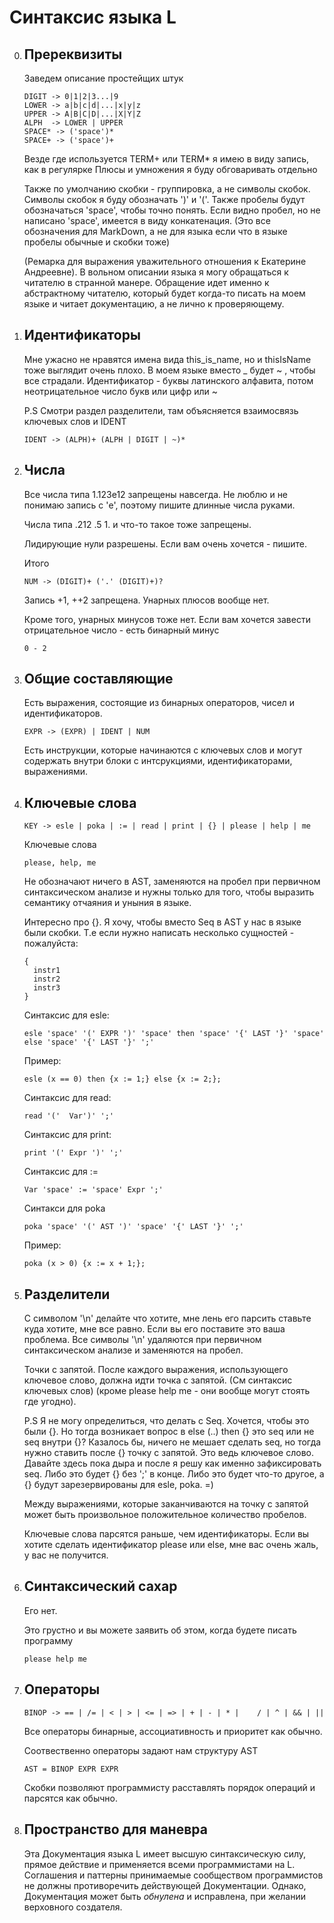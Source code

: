 # Синтаксис языка L
0. ## Пререквизиты
   
   Заведем описание простейщих штук

   ```
   DIGIT -> 0|1|2|3...|9
   LOWER -> a|b|c|d|...|x|y|z 
   UPPER -> A|B|C|D|...|X|Y|Z
   ALPH  -> LOWER | UPPER  
   SPACE* -> ('space')*
   SPACE+ -> ('space')+
   ```
   Везде где используется TERM+ или TERM* я имею в виду запись, как в регулярке
   Плюсы и умножения я буду обговаривать отдельно

   Также по умолчанию скобки - группировка, а не 
   символы скобок. Символы скобок я буду обозначать ')' и '('. Также пробелы будут обозначаться 'space', чтобы точно понять.
   Если видно пробел, но не написано 'space', имеется в виду конкатенация. (Это все обозначения для MarkDown, а не для языка если что в языке пробелы обычные и скобки тоже)

   (Ремарка для выражения уважительного отношения к Екатерине Андреевне). В вольном описании языка я могу обращаться к читателю в странной манере. Обращение идет именно к абстрактному читателю, который будет когда-то писать на моем языке и читает документацию, а не лично к проверяющему.  
2. ## Идентификаторы
   
   Мне ужасно не нравятся имена вида this_is_name, но и thisIsName тоже выглядит очень плохо. В моем языке вместо _ будет ~ , чтобы все страдали.
   Идентификатор - буквы латинского алфавита, потом неотрицательное число букв или цифр или ~

    P.S Смотри раздел разделители, там объясняется взаимосвязь ключевых слов и IDENT
   ```
   IDENT -> (ALPH)+ (ALPH | DIGIT | ~)*
   ```
   
6. ## Числа

    Все числа типа 1.123e12 запрещены навсегда. Не люблю и не понимаю запись с 'e', поэтому пишите длинные числа руками. 

    Числа типа .212 .5 1. и что-то такое тоже запрещены.

    Лидирующие нули разрешены. Если вам очень хочется - пишите.

    Итого
    ```
    NUM -> (DIGIT)+ ('.' (DIGIT)+)?
    ```

    Запись +1, ++2 запрещена. Унарных плюсов вообще нет. 

    Кроме того, унарных минусов тоже нет. Если вам хочется завести отрицательное число - есть бинарный минус
    ```
    0 - 2
    ```

4. ## Общие составляющие
    Есть выражения, состоящие из бинарных операторов, чисел и идентификаторов. 

    ```
    EXPR -> (EXPR) | IDENT | NUM
    ```

    Есть инструкции, которые начинаются с ключевых слов и могут содержать внутри блоки с интсрукциями, идентификаторами, выражениями.

    
3. ## Ключевые слова
   
   ```
   KEY -> esle | poka | := | read | print | {} | please | help | me 
   ```


   Ключевые слова
   ```
   please, help, me
   ```
   Не обозначают ничего в AST, заменяются на пробел при первичном синтаксическом анализе и нужны только для того, чтобы выразить семантику отчаяния и уныния в языке. 

   Интересно про {}. Я хочу, чтобы вместо Seq в AST у нас в языке были скобки. Т.е если нужно написать несколько сущностей - пожалуйста:
   ```
   {
     instr1
     instr2
     instr3
   }
   ```

   Синтаксис для esle:
   ```
   esle 'space' '(' EXPR ')' 'space' then 'space' '{' LAST '}' 'space' else 'space' '{' LAST '}' ';'
   ```
   Пример:
   ```
   esle (x == 0) then {x := 1;} else {x := 2;};
   ```

   Синтаксис для read:
   ```
   read '('  Var')' ';'
   ```
   Синтаксис для print:
   ```
   print '(' Expr ')' ';'
   ```
   Синтаксис для := 
   ```
   Var 'space' := 'space' Expr ';'
   ```
   Синтакси для poka
   ```
   poka 'space' '(' AST ')' 'space' '{' LAST '}' ';'
   ```
   Пример:
   ```
   poka (x > 0) {x := x + 1;};
   ```
4. ## Разделители
    С символом '\n' делайте что хотите, мне лень его парсить ставьте куда хотите, мне все равно. Если вы его поставите это ваша проблема. Все символы '\n' удаляются при первичном синтаксическом анализе и заменяются на пробел.

    Точки с запятой. После каждого выражения, использующего ключевое слово, должна идти точка с запятой. (См синтаксис ключевых слов) (кроме please help me - они вообще могут стоять где угодно). 

    P.S Я не могу определиться, что делать с Seq. Хочется, чтобы это были {}. Но тогда возникает вопрос в else (..) then {} это seq или не seq внутри {}? Казалось бы, ничего не мешает сделать seq, но тогда нужно ставить после {} точку с запятой. Это ведь ключевое слово. Давайте здесь пока дыра и после я решу как именно зафиксировать seq. 
    Либо это будет {} без ';' в конце. Либо это будет что-то другое, а {} будут зарезервированы для esle, poka. =)

    Между выражениями, которые заканчиваются на точку с запятой может быть произвольное положительное количество пробелов. 

    Ключевые слова парсятся раньше, чем идентификаторы. Если вы хотите сделать идентификатор please или else, мне вас очень жаль, у вас не получится. 

5. ## Синтаксический сахар

    Его нет.

    Это грустно и вы можете заявить об этом, когда будете писать программу
    ```
    please help me
    ```


7. ## Операторы

    ```
    BINOP -> == | /= | < | > | <= | => | + | - | * |    / | ^ | && | || 
    ```

    Все операторы бинарные, ассоциативность и приоритет как обычно.

    Соотвественно операторы задают нам структуру AST
    ```
    AST = BINOP EXPR EXPR
    ```
    Скобки позволяют программисту расставлять порядок операций и парсятся как обычно.  


8. ## Пространство для маневра

    Эта Документация языка L имеет высшую синтаксическую силу, прямое действие и применяется всеми программистами на L. Соглашения и паттерны принимаемые сообществом программистов не должны противоречить действующей Документации. Однако, Документация может быть _обнулена_ и исправлена, при желании верховного создателя. 
    
